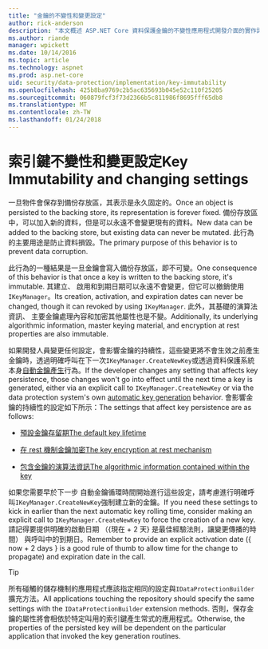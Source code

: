 ```yaml
---
title: "金鑰的不變性和變更設定"
author: rick-anderson
description: "本文概述 ASP.NET Core 資料保護金鑰的不變性應用程式開發介面的實作詳細資料。"
ms.author: riande
manager: wpickett
ms.date: 10/14/2016
ms.topic: article
ms.technology: aspnet
ms.prod: asp.net-core
uid: security/data-protection/implementation/key-immutability
ms.openlocfilehash: 425b8ba9769c2b5ac635693b045e52c110f25205
ms.sourcegitcommit: 060879fcf3f73d2366b5c811986f8695fff65db8
ms.translationtype: MT
ms.contentlocale: zh-TW
ms.lasthandoff: 01/24/2018
---
```

# <a name="key-immutability-and-changing-settings"></a><span data-ttu-id="93706-103">索引鍵不變性和變更設定</span><span class="sxs-lookup"><span data-stu-id="93706-103">Key Immutability and changing settings</span></span>

<span data-ttu-id="93706-104">一旦物件會保存到備份存放區，其表示是永久固定的。</span><span class="sxs-lookup"><span data-stu-id="93706-104">Once an object is persisted to the backing store, its representation is forever fixed.</span></span> <span data-ttu-id="93706-105">備份存放區中，可以加入新的資料，但是可以永遠不會變更現有的資料。</span><span class="sxs-lookup"><span data-stu-id="93706-105">New data can be added to the backing store, but existing data can never be mutated.</span></span> <span data-ttu-id="93706-106">此行為的主要用途是防止資料損毀。</span><span class="sxs-lookup"><span data-stu-id="93706-106">The primary purpose of this behavior is to prevent data corruption.</span></span>

<span data-ttu-id="93706-107">此行為的一種結果是一旦金鑰會寫入備份存放區，即不可變。</span><span class="sxs-lookup"><span data-stu-id="93706-107">One consequence of this behavior is that once a key is written to the backing store, it's immutable.</span></span> <span data-ttu-id="93706-108">其建立、 啟用和到期日期可以永遠不會變更，但它可以撤銷使用`IKeyManager`。</span><span class="sxs-lookup"><span data-stu-id="93706-108">Its creation, activation, and expiration dates can never be changed, though it can revoked by using `IKeyManager`.</span></span> <span data-ttu-id="93706-109">此外，其基礎的演算法資訊、 主要金鑰處理內容和加密其他屬性也是不變。</span><span class="sxs-lookup"><span data-stu-id="93706-109">Additionally, its underlying algorithmic information, master keying material, and encryption at rest properties are also immutable.</span></span>

<span data-ttu-id="93706-110">如果開發人員變更任何設定，會影響金鑰的持續性，這些變更將不會生效之前產生金鑰時，透過明確呼叫在下一次`IKeyManager.CreateNewKey`或透過資料保護系統本身[自動金鑰產生](key-management.md#data-protection-implementation-key-management)行為。</span><span class="sxs-lookup"><span data-stu-id="93706-110">If the developer changes any setting that affects key persistence, those changes won't go into effect until the next time a key is generated, either via an explicit call to `IKeyManager.CreateNewKey` or via the data protection system's own [automatic key generation](key-management.md#data-protection-implementation-key-management) behavior.</span></span> <span data-ttu-id="93706-111">會影響金鑰的持續性的設定如下所示：</span><span class="sxs-lookup"><span data-stu-id="93706-111">The settings that affect key persistence are as follows:</span></span>

* [<span data-ttu-id="93706-112">預設金鑰存留期</span><span class="sxs-lookup"><span data-stu-id="93706-112">The default key lifetime</span></span>](key-management.md#data-protection-implementation-key-management)

* [<span data-ttu-id="93706-113">在 rest 機制金鑰加密</span><span class="sxs-lookup"><span data-stu-id="93706-113">The key encryption at rest mechanism</span></span>](key-encryption-at-rest.md#data-protection-implementation-key-encryption-at-rest)

* [<span data-ttu-id="93706-114">包含金鑰的演算法資訊</span><span class="sxs-lookup"><span data-stu-id="93706-114">The algorithmic information contained within the key</span></span>](xref:security/data-protection/configuration/overview#changing-algorithms-with-usecryptographicalgorithms)

<span data-ttu-id="93706-115">如果您需要早於下一步 自動金鑰循環時間開始進行這些設定，請考慮進行明確呼叫`IKeyManager.CreateNewKey`強制建立新的金鑰。</span><span class="sxs-lookup"><span data-stu-id="93706-115">If you need these settings to kick in earlier than the next automatic key rolling time, consider making an explicit call to `IKeyManager.CreateNewKey` to force the creation of a new key.</span></span> <span data-ttu-id="93706-116">請記得要提供明確的啟動日期 （{現在 + 2 天} 是最佳經驗法則，讓變更傳播的時間） 與呼叫中的到期日。</span><span class="sxs-lookup"><span data-stu-id="93706-116">Remember to provide an explicit activation date ({ now + 2 days } is a good rule of thumb to allow time for the change to propagate) and expiration date in the call.</span></span>

>[!TIP]
> <span data-ttu-id="93706-117">所有碰觸的儲存機制的應用程式應該指定相同的設定與`IDataProtectionBuilder`擴充方法。</span><span class="sxs-lookup"><span data-stu-id="93706-117">All applications touching the repository should specify the same settings with the `IDataProtectionBuilder` extension methods.</span></span> <span data-ttu-id="93706-118">否則，保存金鑰的屬性將會相依於特定叫用的索引鍵產生常式的應用程式。</span><span class="sxs-lookup"><span data-stu-id="93706-118">Otherwise, the properties of the persisted key will be dependent on the particular application that invoked the key generation routines.</span></span>

